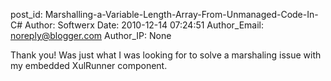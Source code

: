 post_id: Marshalling-a-Variable-Length-Array-From-Unmanaged-Code-In-C#
Author: Softwerx
Date: 2010-12-14 07:24:51
Author_Email: noreply@blogger.com
Author_IP: None

Thank you! Was just what I was looking for to solve a marshaling issue with my embedded XulRunner component.

